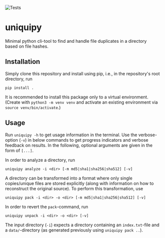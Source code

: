 ![Tests](https://github.com/RichtersFinger/uniquipy/actions/workflows/tests.yml/badge.svg?branch=main)

# uniquipy
Minimal python cli-tool to find and handle file duplicates in a directory based on file hashes.

## Installation
Simply clone this repository and install using pip, i.e., in the repository's root directory, run
```
pip install .
```
It is recommended to install this package only to a virtual environment. (Create with `python3 -m venv venv` and activate an existing environment via `source venv/bin/activate`.)

## Usage
Run `uniquipy -h` to get usage information in the terminal. Use the verbose-option (`-v`) in below commands to get progress indicators and verbose feedback on results. In the following, optional arguments are given in the form of `[...]`.

In order to analyze a directory, run
```
uniquipy analyze -i <dir> [-m md5|sha1|sha256|sha512] [-v]
```

A directory can be transformed into a format where only single copies/unique files are stored explicitly (along with information on how to reconstruct the original source). To perform this transformation, use
```
uniquipy pack -i <dir> -o <dir> [-m md5|sha1|sha256|sha512] [-v]
```

In order to revert the `pack`-command, run
```
uniquipy unpack -i <dir> -o <dir> [-v]
```
The input directory (`-i`) expects a directory containing an `index.txt`-file and a `data/`-directory (as generated previously using `uniquipy pack ..`).
